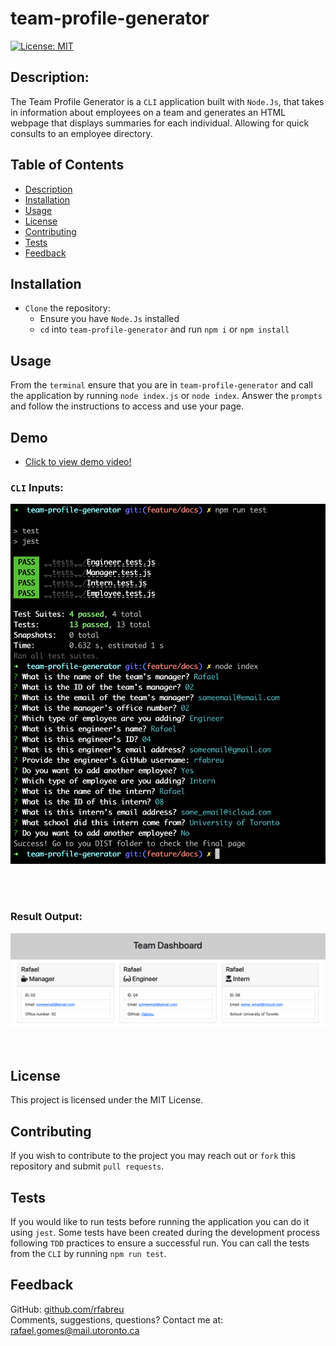 # team-profile-generator
[![License: MIT](https://img.shields.io/badge/License-MIT-blue.svg)](https://opensource.org/licenses/MIT)

## Description:
 The Team Profile Generator is a `CLI` application built with `Node.Js`, that takes in information about employees on a team and generates an HTML webpage that displays summaries for each individual. Allowing for quick consults to an employee directory.

## Table of Contents
- [Description](#description)
- [Installation](#installation)
- [Usage](#usage)
- [License](#license)
- [Contributing](#contributing)
- [Tests](#tests)
- [Feedback](#feedback)
## Installation
- `Clone` the repository:
  - Ensure you have `Node.Js` installed
  - `cd` into `team-profile-generator` and run `npm i` or `npm install`
## Usage
From the `terminal` ensure that you are in `team-profile-generator` and call the application by running `node index.js` or `node index`. Answer the `prompts` and follow the instructions to access and use your page.

## Demo

 - [Click to view demo video!](https://drive.google.com/file/d/1OjrOixjy2oxkMvB48LX2NH_UZ53EdbPu/view)

### `CLI` Inputs:
![Inputs](./assets/CLI_inputs.png)

<br />
<br />

### Result Output:
![Result](./assets/output.png)

<br />

## License
This project is licensed under the MIT License.
## Contributing
If you wish to contribute to the project you may reach out or `fork` this repository and submit `pull requests`.
## Tests
If you would like to run tests before running the application you can do it using `jest`. Some tests have been created during the development process following `TDD` practices to ensure a successful run. You can call the tests from the `CLI` by running `npm run test`.
## Feedback
GitHub: [github.com/rfabreu](https://github.com/rfabreu) <br />
Comments, suggestions, questions? Contact me at: [rafael.gomes@mail.utoronto.ca](mailto:rafael.gomes@mail.utoronto.ca)